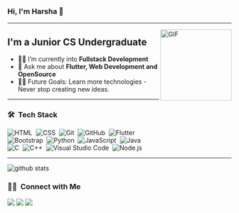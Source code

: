 ### Hi, I'm Harsha 👋 
---
<img align ="right" alt="GIF" height="160px" src="https://media.giphy.com/media/du3J3cXyzhj75IOgvA/giphy.gif" />

## I'm a Junior CS Undergraduate

- 👨‍💻 I’m currently into <strong>Fullstack Development</strong>
- 💬 Ask me about <strong>Flutter, Web Development and OpenSource</strong>
- 💪🏼 Future Goals: Learn more technologies - Never stop creating new ideas.


---

### 🛠 &nbsp;Tech Stack

![HTML](https://img.shields.io/badge/-HTML-05122A?style=flat&logo=HTML5)&nbsp;
![CSS](https://img.shields.io/badge/-CSS-05122A?style=flat&logo=CSS3&logoColor=1572B6)&nbsp;
![Git](https://img.shields.io/badge/-Git-05122A?style=flat&logo=git)&nbsp;
![GitHub](https://img.shields.io/badge/-GitHub-05122A?style=flat&logo=github)&nbsp;
![Flutter](https://img.shields.io/badge/-Flutter-05122A?style=flat&logo=flutter)\
![Bootstrap](https://img.shields.io/badge/-Bootstrap-05122A?style=flat&logo=bootstrap&logoColor=563D7C)&nbsp;
![Python](https://img.shields.io/badge/-Python-05122A?style=flat&logo=python)&nbsp;
![JavaScript](https://img.shields.io/badge/-JavaScript-05122A?style=flat&logo=javascript)&nbsp;
![Java](https://img.shields.io/badge/-Java-05122A?style=flat&logo=Java&logoColor=FFA518)\
![C](https://img.shields.io/badge/-C-05122A?style=flat&logo=C&logoColor=A8B9CC)&nbsp;
![C++](https://img.shields.io/badge/-C++-05122A?style=flat&logo=C%2B%2B&logoColor=00599C)&nbsp;
![Visual Studio Code](https://img.shields.io/badge/-Visual%20Studio%20Code-05122A?style=flat&logo=visual-studio-code&logoColor=007ACC)&nbsp;
![Node.js](https://img.shields.io/badge/-Node.js-05122A?style=flat&logo=node.js)&nbsp;

---
<img align="center" src="https://github-readme-stats.vercel.app/api?username=Harshak50&show_icons=true&include_all_commits=true&theme=blue-white&count_private=true" alt="github stats">


<h3> 🤝🏻 &nbsp;Connect with Me </h3>

<p align="left">
<a href="https://harshak50.netlify.app"><img src="https://img.shields.io/badge/-harshak.me-3423A6?style=flat-square&logo=Google-Chrome&logoColor=white"/></a>
<a href="https://www.linkedin.com/in/harsha-vardhan-213ba3184/"><img src="https://img.shields.io/badge/-Harsha%20Vardhan-0077B5?style=flat-square&logo=Linkedin&logoColor=white"/></a>
<a href="kondapuramharsha@gmail.com"><img src="https://img.shields.io/badge/-kondapuramharsha@gmail.com-D14836?style=flat-square&logo=Gmail&logoColor=white"/></a>

<br />
